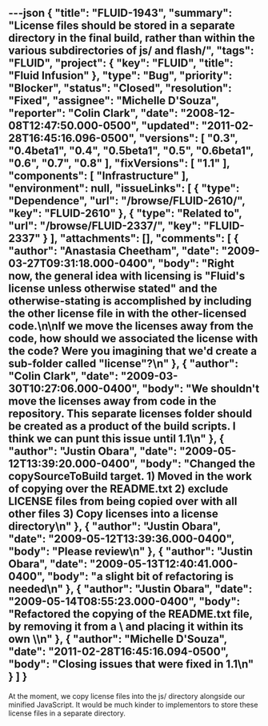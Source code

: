 ---json
{
  "title": "FLUID-1943",
  "summary": "License files should be stored in a separate directory in the final build, rather than within the various subdirectories of js/ and flash/",
  "tags": "FLUID",
  "project": {
    "key": "FLUID",
    "title": "Fluid Infusion"
  },
  "type": "Bug",
  "priority": "Blocker",
  "status": "Closed",
  "resolution": "Fixed",
  "assignee": "Michelle D'Souza",
  "reporter": "Colin Clark",
  "date": "2008-12-08T12:47:50.000-0500",
  "updated": "2011-02-28T16:45:16.096-0500",
  "versions": [
    "0.3",
    "0.4beta1",
    "0.4",
    "0.5beta1",
    "0.5",
    "0.6beta1",
    "0.6",
    "0.7",
    "0.8"
  ],
  "fixVersions": [
    "1.1"
  ],
  "components": [
    "Infrastructure"
  ],
  "environment": null,
  "issueLinks": [
    {
      "type": "Dependence",
      "url": "/browse/FLUID-2610/",
      "key": "FLUID-2610"
    },
    {
      "type": "Related to",
      "url": "/browse/FLUID-2337/",
      "key": "FLUID-2337"
    }
  ],
  "attachments": [],
  "comments": [
    {
      "author": "Anastasia Cheetham",
      "date": "2009-03-27T09:31:18.000-0400",
      "body": "Right now, the general idea with licensing is \"Fluid's license unless otherwise stated\" and the otherwise-stating is accomplished by including the other license file in with the other-licensed code.\n\nIf we move the licenses away from the code, how should we associated the license with the code? Were you imagining that we'd create a sub-folder called \"license\"?\n"
    },
    {
      "author": "Colin Clark",
      "date": "2009-03-30T10:27:06.000-0400",
      "body": "We shouldn't move the licenses away from code in the repository. This separate licenses folder should be created as a product of the build scripts. I think we can punt this issue until 1.1\n"
    },
    {
      "author": "Justin Obara",
      "date": "2009-05-12T13:39:20.000-0400",
      "body": "Changed the copySourceToBuild target. 1) Moved in the work of copying over the README.txt 2) exclude LICENSE files from being copied over with all other files 3) Copy licenses into a license directory\n"
    },
    {
      "author": "Justin Obara",
      "date": "2009-05-12T13:39:36.000-0400",
      "body": "Please review\n"
    },
    {
      "author": "Justin Obara",
      "date": "2009-05-13T12:40:41.000-0400",
      "body": "a  slight bit of refactoring is needed\n"
    },
    {
      "author": "Justin Obara",
      "date": "2009-05-14T08:55:23.000-0400",
      "body": "Refactored the copying of the README.txt file, by removing it from a \\<fileset> and placing it within its own \\<copy>\n"
    },
    {
      "author": "Michelle D'Souza",
      "date": "2011-02-28T16:45:16.094-0500",
      "body": "Closing issues that were fixed in 1.1\n"
    }
  ]
}
---
At the moment, we copy license files into the js/ directory alongside our minified JavaScript. It would be much kinder to implementors to store these license files in a separate directory.

        